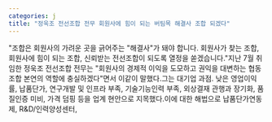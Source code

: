 ```yaml
---
categories: j
title: "정욱조 전선조합 전무 회원사에 힘이 되는 버팀목 해결사 조합 되겠다"
---
```

"조합은 회원사의 가려운 곳을 긁어주는 "해결사"가 돼야 합니다. 회원사가 찾는 조합, 회원사에 힘이 되는 조합, 신뢰받는 전선조합이 되도록 열정을 쏟겠습니다."지난 7월 취임한 정욱조 전선조합 전무는 "회원사의 경제적 이익을 도모하고 권익을 대변하는 협동조합 본연의 역할에 충실하겠다"면서 이같이 말했다.그는 대기업 과점. 낮은 영업이익률, 납품단가, 연구개발 및 인프라 부족, 기술기능인력 부족, 외상결재 관행과 장기화, 품질인증 미비, 가격 덤핑 등을 업계 현안으로 지목했다.이에 대한 해법으로 납품단가연동제, R&D/인력양성센터,
